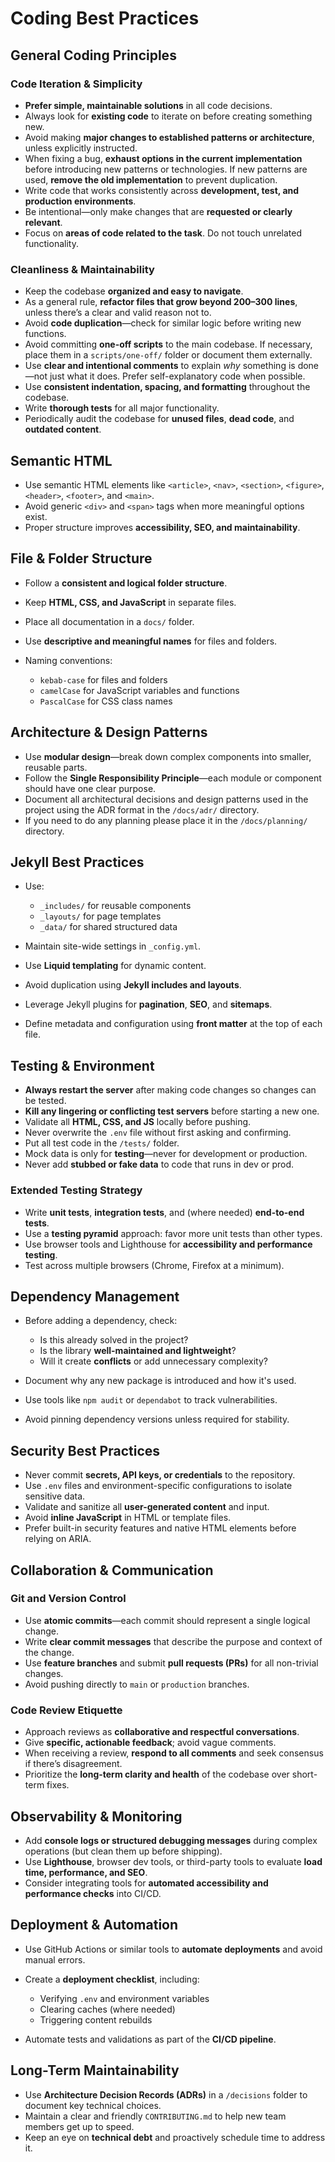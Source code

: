 # Coding Best Practices

## General Coding Principles

### Code Iteration & Simplicity

* **Prefer simple, maintainable solutions** in all code decisions.
* Always look for **existing code** to iterate on before creating something new.
* Avoid making **major changes to established patterns or architecture**, unless explicitly instructed.
* When fixing a bug, **exhaust options in the current implementation** before introducing new patterns or technologies. If new patterns are used, **remove the old implementation** to prevent duplication.
* Write code that works consistently across **development, test, and production environments**.
* Be intentional—only make changes that are **requested or clearly relevant**.
* Focus on **areas of code related to the task**. Do not touch unrelated functionality.

### Cleanliness & Maintainability

* Keep the codebase **organized and easy to navigate**.
* As a general rule, **refactor files that grow beyond 200–300 lines**, unless there’s a clear and valid reason not to.
* Avoid **code duplication**—check for similar logic before writing new functions.
* Avoid committing **one-off scripts** to the main codebase. If necessary, place them in a `scripts/one-off/` folder or document them externally.
* Use **clear and intentional comments** to explain *why* something is done—not just what it does. Prefer self-explanatory code when possible.
* Use **consistent indentation, spacing, and formatting** throughout the codebase.
* Write **thorough tests** for all major functionality.
* Periodically audit the codebase for **unused files**, **dead code**, and **outdated content**.

## Semantic HTML

* Use semantic HTML elements like `<article>`, `<nav>`, `<section>`, `<figure>`, `<header>`, `<footer>`, and `<main>`.
* Avoid generic `<div>` and `<span>` tags when more meaningful options exist.
* Proper structure improves **accessibility, SEO, and maintainability**.

## File & Folder Structure

* Follow a **consistent and logical folder structure**.
* Keep **HTML, CSS, and JavaScript** in separate files.
* Place all documentation in a `docs/` folder.
* Use **descriptive and meaningful names** for files and folders.
* Naming conventions:

  * `kebab-case` for files and folders
  * `camelCase` for JavaScript variables and functions
  * `PascalCase` for CSS class names

## Architecture & Design Patterns

* Use **modular design**—break down complex components into smaller, reusable parts.
* Follow the **Single Responsibility Principle**—each module or component should have one clear purpose.
* Document all architectural decisions and design patterns used in the project using the ADR format in the `/docs/adr/` directory.
* If you need to do any planning please place it in the `/docs/planning/` directory.

## Jekyll Best Practices

* Use:

  * `_includes/` for reusable components
  * `_layouts/` for page templates
  * `_data/` for shared structured data
  
* Maintain site-wide settings in `_config.yml`.
* Use **Liquid templating** for dynamic content.
* Avoid duplication using **Jekyll includes and layouts**.
* Leverage Jekyll plugins for **pagination**, **SEO**, and **sitemaps**.
* Define metadata and configuration using **front matter** at the top of each file.

## Testing & Environment

* **Always restart the server** after making code changes so changes can be tested.
* **Kill any lingering or conflicting test servers** before starting a new one.
* Validate all **HTML, CSS, and JS** locally before pushing.
* Never overwrite the `.env` file without first asking and confirming.
* Put all test code in the `/tests/` folder.
* Mock data is only for **testing**—never for development or production.
* Never add **stubbed or fake data** to code that runs in dev or prod.

### Extended Testing Strategy

* Write **unit tests**, **integration tests**, and (where needed) **end-to-end tests**.
* Use a **testing pyramid** approach: favor more unit tests than other types.
* Use browser tools and Lighthouse for **accessibility and performance testing**.
* Test across multiple browsers (Chrome, Firefox at a minimum).

## Dependency Management

* Before adding a dependency, check:

  * Is this already solved in the project?
  * Is the library **well-maintained and lightweight**?
  * Will it create **conflicts** or add unnecessary complexity?
  
* Document why any new package is introduced and how it's used.
* Use tools like `npm audit` or `dependabot` to track vulnerabilities.
* Avoid pinning dependency versions unless required for stability.

## Security Best Practices

* Never commit **secrets, API keys, or credentials** to the repository.
* Use `.env` files and environment-specific configurations to isolate sensitive data.
* Validate and sanitize all **user-generated content** and input.
* Avoid **inline JavaScript** in HTML or template files.
* Prefer built-in security features and native HTML elements before relying on ARIA.

##  Collaboration & Communication

### Git and Version Control

* Use **atomic commits**—each commit should represent a single logical change.
* Write **clear commit messages** that describe the purpose and context of the change.
* Use **feature branches** and submit **pull requests (PRs)** for all non-trivial changes.
* Avoid pushing directly to `main` or `production` branches.

### Code Review Etiquette

* Approach reviews as **collaborative and respectful conversations**.
* Give **specific, actionable feedback**; avoid vague comments.
* When receiving a review, **respond to all comments** and seek consensus if there’s disagreement.
* Prioritize the **long-term clarity and health** of the codebase over short-term fixes.

## Observability & Monitoring

* Add **console logs or structured debugging messages** during complex operations (but clean them up before shipping).
* Use **Lighthouse**, browser dev tools, or third-party tools to evaluate **load time, performance, and SEO**.
* Consider integrating tools for **automated accessibility and performance checks** into CI/CD.

## Deployment & Automation

* Use GitHub Actions or similar tools to **automate deployments** and avoid manual errors.
* Create a **deployment checklist**, including:

  * Verifying `.env` and environment variables
  * Clearing caches (where needed)
  * Triggering content rebuilds
* Automate tests and validations as part of the **CI/CD pipeline**.

## Long-Term Maintainability

* Use **Architecture Decision Records (ADRs)** in a `/decisions` folder to document key technical choices.
* Maintain a clear and friendly `CONTRIBUTING.md` to help new team members get up to speed.
* Keep an eye on **technical debt** and proactively schedule time to address it.
